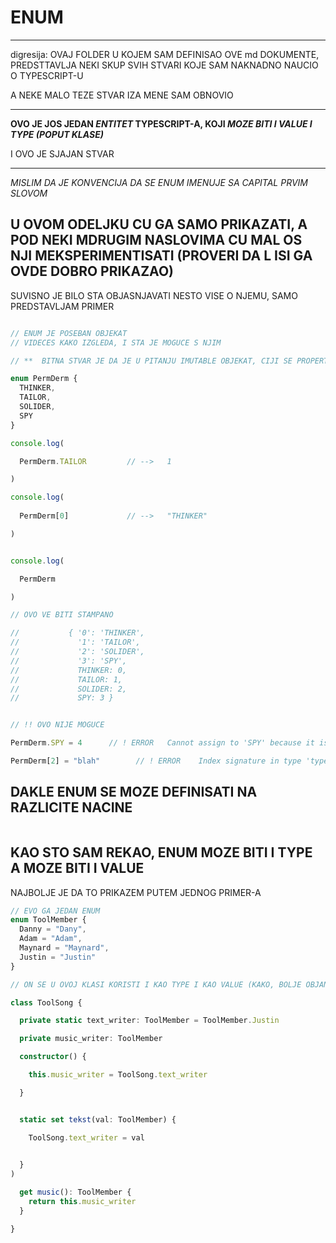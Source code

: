 # ENUM

******

digresija: OVAJ FOLDER U KOJEM SAM DEFINISAO OVE md DOKUMENTE, PREDSTTAVLJA NEKI SKUP SVIH STVARI KOJE SAM NAKNADNO NAUCIO O TYPESCRIPT-U

A NEKE MALO TEZE STVAR IZA MENE SAM OBNOVIO

******

**OVO JE JOS JEDAN *ENTITET* TYPESCRIPT-A, KOJI *MOZE BITI I VALUE I TYPE (POPUT KLASE)***

I OVO JE SJAJAN STVAR

******

*MISLIM DA JE KONVENCIJA DA SE ENUM IMENUJE SA CAPITAL PRVIM SLOVOM*

## U OVOM ODELJKU CU GA SAMO PRIKAZATI, A POD NEKI MDRUGIM NASLOVIMA CU MAL OS NJI MEKSPERIMENTISATI (PROVERI DA L ISI GA OVDE DOBRO PRIKAZAO)

SUVISNO JE BILO STA OBJASNJAVATI NESTO VISE O NJEMU, SAMO PREDSTAVLJAM PRIMER

```typescript

// ENUM JE POSEBAN OBJEKAT
// VIDECES KAKO IZGLEDA, I STA JE MOGUCE S NJIM

// **  BITNA STVAR JE DA JE U PITANJU IMUTABLE OBJEKAT, CIJI SE PROPERTIJI, SAMO MOGU CITATI

enum PermDerm {
  THINKER,
  TAILOR,
  SOLIDER,
  SPY
}

console.log(

  PermDerm.TAILOR         // -->   1

)

console.log(
  
  PermDerm[0]             // -->   "THINKER"

)


console.log(

  PermDerm

)

// OVO VE BITI STAMPANO

//           { '0': 'THINKER',
//             '1': 'TAILOR',
//             '2': 'SOLIDER',
//             '3': 'SPY',
//             THINKER: 0,
//             TAILOR: 1,
//             SOLIDER: 2,
//             SPY: 3 }


// !! OVO NIJE MOGUCE

PermDerm.SPY = 4      // ! ERROR   Cannot assign to 'SPY' because it is a read-only property

PermDerm[2] = "blah"        // ! ERROR    Index signature in type 'typeof PermDerm' only permits reading
```

## DAKLE ENUM SE MOZE DEFINISATI NA RAZLICITE NACINE 

```typescript

```

## KAO STO SAM REKAO, ENUM MOZE BITI I TYPE A MOZE BITI I VALUE

NAJBOLJE JE DA TO PRIKAZEM PUTEM JEDNOG PRIMER-A

```typescript
// EVO GA JEDAN ENUM
enum ToolMember {  
  Danny = "Dany",
  Adam = "Adam",
  Maynard = "Maynard",
  Justin = "Justin"
}

// ON SE U OVOJ KLASI KORISTI I KAO TYPE I KAO VALUE (KAKO, BOLJE OBJANI OVO)

class ToolSong {

  private static text_writer: ToolMember = ToolMember.Justin

  private music_writer: ToolMember

  constructor() {

    this.music_writer = ToolSong.text_writer

  }


  static set tekst(val: ToolMember) {

    ToolSong.text_writer = val

    
  }
)

  get music(): ToolMember {
    return this.music_writer
  }

}
```